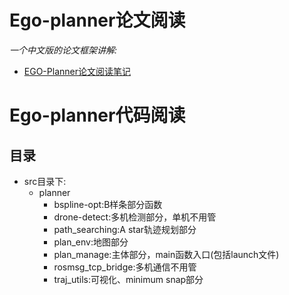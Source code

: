 # Ego-planner论文阅读
*一个中文版的论文框架讲解:*
- [EGO-Planner论文阅读笔记](https://zhuanlan.zhihu.com/p/366372048?utm_id=0)

# Ego-planner代码阅读

## 目录
- src目录下:
  - planner
    - bspline-opt:B样条部分函数
    - drone-detect:多机检测部分，单机不用管 
    - path_searching:A star轨迹规划部分
    - plan_env:地图部分
    - plan_manage:主体部分，main函数入口(包括launch文件)
    - rosmsg_tcp_bridge:多机通信不用管
    - traj_utils:可视化、minimum snap部分